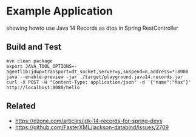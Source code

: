 # Example Application 
showing howto use Java 14 Records as dtos in Spring RestController 

## Build and Test
```
mvn clean package
export JAVA_TOOL_OPTIONS=-agentlib:jdwp=transport=dt_socket,server=y,suspend=n,address=*:8000
java --enable-preview -jar ./target/playground.java14.records.jar
curl -X POST -H "Content-Type: application/json" -d '{"name":"Max"}' http://localhost:8080/hello 
```

## Related
* https://dzone.com/articles/jdk-14-records-for-spring-devs
* https://github.com/FasterXML/jackson-databind/issues/2709